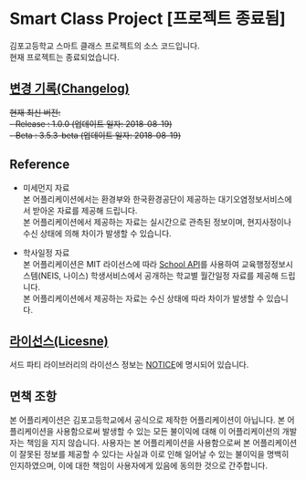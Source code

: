 # Smart Class Project [프로젝트 종료됨]

 김포고등학교 스마트 클래스 프로젝트의 소스 코드입니다.<br>
 현재 프로젝트는 종료되었습니다.

## [변경 기록(Changelog)](Changelog.md)

<del> 현재 최신 버전:<br> </del>
<del> - Release : 1.0.0 (업데이트 일자: 2018-08-19)<br> </del>
<del> - Beta : 3.5.3-beta (업데이트 일자: 2018-08-19)<br> </del>

## Reference

- 미세먼지 자료<br>
 본 어플리케이션에서는 환경부와 한국환경공단이 제공하는
 대기오염정보서비스에서 받아온 자료를 제공해 드립니다.<br>
 본 어플리케이션에서 제공하는 자료는 실시간으로 관측된 정보이며,
 현지사정이나 수신 상태에 의해 차이가 발생할 수 있습니다.

- 학사일정 자료<br>
 본 어플리케이션은 MIT 라이선스에 따라
 [School API](https://github.com/agemor/school-api)를 사용하여
 교육행정정보시스템(NEIS, 나이스) 학생서비스에서 공개하는 학교별 월간일정 자료를
 제공해 드립니다.<br>
 본 어플리케이션에서 제공하는 자료는 수신 상태에 따라 차이가 발생할 수 있습니다.

## [라이선스(Licesne)](LICENSE)

 서드 파티 라이브러리의 라이선스 정보는 [NOTICE](NOTICE.md)에 명시되어 있습니다.

## 면책 조항

 본 어플리케이션은 김포고등학교에서 공식으로 제작한 어플리케이션이 아닙니다.
 본 어플리케이션을 사용함으로써 발생할 수 있는 모든 불이익에 대해 이 어플리케이션의
 개발자는 책임을 지지 않습니다. 사용자는 본 어플리케이션을 사용함으로써 본
 어플리케이션이 잘못된 정보를 제공할 수 있다는 사실과 이로 인해 일어날 수 있는
 불이익을 명백히 인지하였으며, 이에 대한 책임이 사용자에게 있음에 동의한 것으로
 간주합니다.
